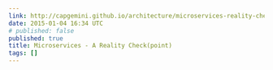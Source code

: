 ```yaml
---
link: http://capgemini.github.io/architecture/microservices-reality-check/
date: 2015-01-04 16:34 UTC
# published: false
published: true
title: Microservices - A Reality Check(point)
tags: []
---
```



